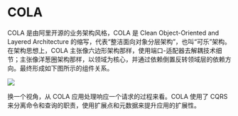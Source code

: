 # COLA

COLA 是由阿里开源的业务架构风格，COLA 是 Clean Object-Oriented and Layered Architecture 的缩写，代表“整洁面向对象分层架构”，也叫“可乐”架构。在架构思想上，COLA 主张像六边形架构那样，使用端口-适配器去解耦技术细节；主张像洋葱圈架构那样，以领域为核心，并通过依赖倒置反转领域层的依赖方向。最终形成如下图所示的组件关系。

![](https://i.postimg.cc/9QPNbzm9/image.png)

换一个视角，从 COLA 应用处理响应一个请求的过程来看。COLA 使用了 CQRS 来分离命令和查询的职责，使用扩展点和元数据来提升应用的扩展性。

